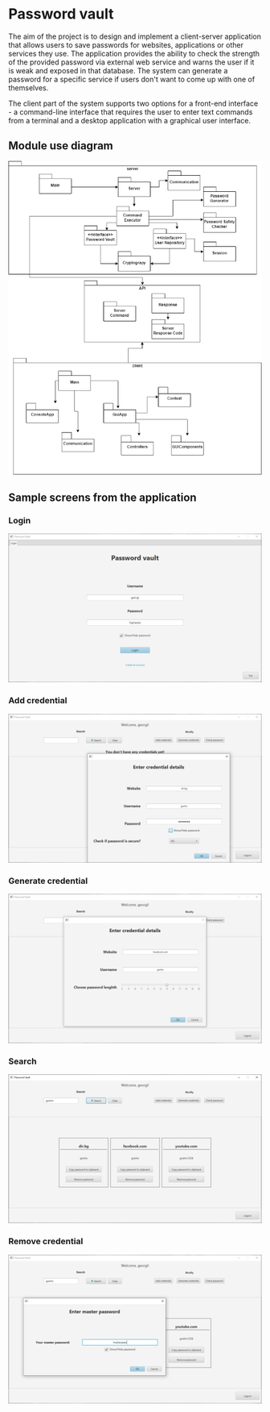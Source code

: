 # Password vault

The aim of the project is to design and implement a client-server application that allows users to save passwords for
websites, applications or other services they use. The application provides the ability to check the strength of the
provided password via external web service and warns the user if it is weak and exposed in that database. The system
can generate a password for a specific service if users don't want to come up with one of themselves.

The client part of the system supports two options for a front-end interface - a command-line interface that
requires the user to enter text commands from a terminal and a desktop application with a graphical user interface.

## Module use diagram

![modules diagram](docs/images/figure-11-password-vault-module-use.drawio.png?raw=true)

## Sample screens from the application

### Login

![screenshot1](docs/images/figure-4-login-gui.PNG?raw=true)

### Add credential

![screenshot2](docs/images/figure-5-add-password-gui-2.PNG?raw=true)

### Generate credential

![screenshot3](docs/images/figure-8-generate-password-gui.PNG?raw=true)

### Search

![screenshot4](docs/images/figure-9-search-gui.png?raw=true)

### Remove credential

![screenshot5](docs/images/figure-10-remove-password-gui.png)
